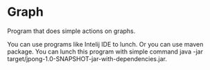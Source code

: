 # Graph
Program that does simple actions on graphs.

You can use programs like Intelij IDE to lunch.
Or you can use maven package. You can lunch this program with simple command java -jar target/jpong-1.0-SNAPSHOT-jar-with-dependencies.jar.


